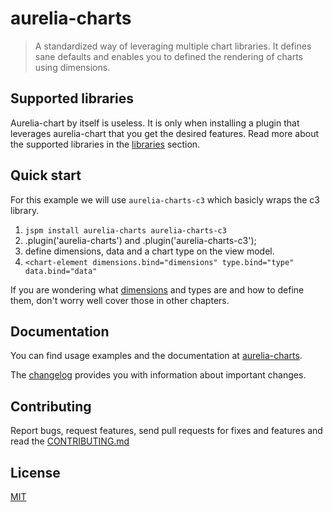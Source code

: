 # aurelia-charts

> A standardized way of leveraging multiple chart libraries. It defines sane
> defaults and enables you to defined the rendering of charts using dimensions.

## Supported libraries

Aurelia-chart by itself is useless. It is only when installing a plugin that
leverages aurelia-chart that you get the desired features. Read more about the
supported libraries in the [libraries](doc/libraries.md) section.

## Quick start

For this example we will use `aurelia-charts-c3` which basicly wraps the c3 library.

1. `jspm install aurelia-charts aurelia-charts-c3`
2. .plugin('aurelia-charts') and .plugin('aurelia-charts-c3');
3. define dimensions, data and a chart type on the view model.
4. `<chart-element dimensions.bind="dimensions" type.bind="type" data.bind="data"`

If you are wondering what [dimensions](doc/dimensions.md) and types are and how
to define them, don't worry well cover those in other chapters.

## Documentation

You can find usage examples and the documentation at [aurelia-charts](http://aurelia-charts.spoonx.org/).

The [changelog](doc/CHANGELOG.md) provides you with information about important changes.

## Contributing

Report bugs, request features, send pull requests for fixes and features and
read the [CONTRIBUTING.md](./CONTRIBUTING.md)

## License

[MIT](LICENSE)

